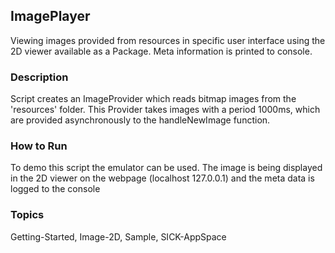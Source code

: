 ## ImagePlayer
Viewing images provided from resources in specific user interface using the 2D viewer available as a Package. Meta information is printed to console.  
### Description
Script creates an ImageProvider which reads bitmap images from the 'resources'
folder. This Provider takes images with a period 1000ms, which are provided
asynchronously to the handleNewImage function.
### How to Run
To demo this script the emulator can be used. The image is being displayed in
the 2D viewer on the webpage (localhost 127.0.0.1) and the meta data is logged
to the console

### Topics
Getting-Started, Image-2D, Sample, SICK-AppSpace